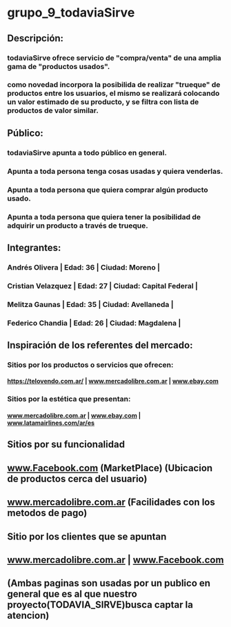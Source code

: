 # grupo_9_todaviaSirve
## Descripción:
### todaviaSirve ofrece servicio de "compra/venta" de una amplia gama de "productos usados".
### como novedad incorpora la posibilida de realizar "trueque" de productos entre los usuarios, el mismo se realizará colocando un valor estimado de su producto, y se filtra con lista de productos de valor similar.

## Público:
### todaviaSirve apunta a todo público en general.
### Apunta a toda persona tenga cosas usadas y quiera venderlas.
### Apunta a toda persona que quiera comprar algún producto usado.
### Apunta a toda persona que quiera tener la posibilidad de adquirir un producto a través de trueque.

## Integrantes:
### Andrés Olivera | Edad: 36 | Ciudad: Moreno |
### Cristian Velazquez | Edad: 27 | Ciudad: Capital Federal |
### Melitza Gaunas | Edad: 35 | Ciudad: Avellaneda |
### Federico Chandia | Edad: 26 | Ciudad: Magdalena |


## Inspiración de los referentes del mercado:
### Sitios por los productos o servicios que ofrecen:
#### https://telovendo.com.ar/ | www.mercadolibre.com.ar |  www.ebay.com

### Sitios por la estética que presentan:
#### www.mercadolibre.com.ar |  www.ebay.com  | www.latamairlines.com/ar/es

## Sitios por su funcionalidad 

## www.Facebook.com (MarketPlace) (Ubicacion de productos cerca del usuario)
## www.mercadolibre.com.ar (Facilidades con los metodos de pago)

## Sitio por los clientes que se apuntan

## www.mercadolibre.com.ar | www.Facebook.com
## (Ambas paginas son usadas por un publico en general que es al que nuestro proyecto(TODAVIA_SIRVE)busca captar la atencion)

